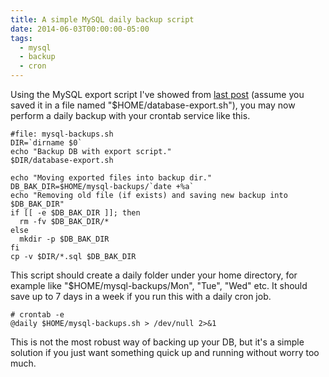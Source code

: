 ```yaml
---
title: A simple MySQL daily backup script
date: 2014-06-03T00:00:00-05:00
tags:
  - mysql
  - backup
  - cron
---
```

Using the MySQL export script I've showed from [last post](https://zemian.github.io/2014/05/how-to-export-and-import-mysql-database.html) (assume you saved it in a file named "$HOME/database-export.sh"), you may now perform a daily backup with your crontab service like this.
```
#file: mysql-backups.sh
DIR=`dirname $0`
echo "Backup DB with export script."
$DIR/database-export.sh

echo "Moving exported files into backup dir."
DB_BAK_DIR=$HOME/mysql-backups/`date +%a`
echo "Removing old file (if exists) and saving new backup into $DB_BAK_DIR"
if [[ -e $DB_BAK_DIR ]]; then
  rm -fv $DB_BAK_DIR/*
else
  mkdir -p $DB_BAK_DIR
fi
cp -v $DIR/*.sql $DB_BAK_DIR
```
This script should create a daily folder under your home directory, for example like "$HOME/mysql-backups/Mon", "Tue", "Wed" etc. It should save up to 7 days in a week if you run this with a daily cron job.
```
# crontab -e
@daily $HOME/mysql-backups.sh > /dev/null 2>&1
```
This is not the most robust way of backing up your DB, but it's a simple solution if you just want something quick up and running without worry too much.
